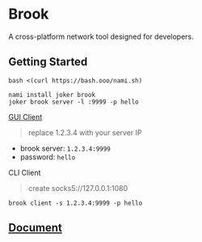 # Brook

A cross-platform network tool designed for developers.

## Getting Started

```
bash <(curl https://bash.ooo/nami.sh)
```
```
nami install joker brook
joker brook server -l :9999 -p hello
```

[GUI Client](https://txthinking.github.io/brook/)

> replace 1.2.3.4 with your server IP

- brook server: `1.2.3.4:9999`
- password:      `hello`

CLI Client

> create socks5://127.0.0.1:1080

`brook client -s 1.2.3.4:9999 -p hello`

## [Document](https://txthinking.github.io/brook/)
